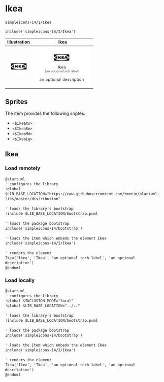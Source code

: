 # Ikea


```text
simpleicons-14/I/Ikea
```

```text
include('simpleicons-14/I/Ikea')
```



| Illustration | Ikea |
| :---: | :---: |
| ![illustration for Illustration](../../simpleicons-14/I/Ikea.png) | ![illustration for Ikea](../../simpleicons-14/I/Ikea.Local.png) |



## Sprites
The item provides the following sriptes:

- `<$IkeaXs>`
- `<$IkeaSm>`
- `<$IkeaMd>`
- `<$IkeaLg>`





## Ikea

### Load remotely
```plantuml
@startuml
' configures the library
!global $LIB_BASE_LOCATION="https://raw.githubusercontent.com/tmorin/plantuml-libs/master/distribution"

' loads the library's bootstrap
!include $LIB_BASE_LOCATION/bootstrap.puml

' loads the package bootstrap
include('simpleicons-14/bootstrap')

' loads the Item which embeds the element Ikea
include('simpleicons-14/I/Ikea')

' renders the element
Ikea('Ikea', 'Ikea', 'an optional tech label', 'an optional description')
@enduml
```

### Load locally
```plantuml
@startuml
' configures the library
!global $INCLUSION_MODE="local"
!global $LIB_BASE_LOCATION="../.."

' loads the library's bootstrap
!include $LIB_BASE_LOCATION/bootstrap.puml

' loads the package bootstrap
include('simpleicons-14/bootstrap')

' loads the Item which embeds the element Ikea
include('simpleicons-14/I/Ikea')

' renders the element
Ikea('Ikea', 'Ikea', 'an optional tech label', 'an optional description')
@enduml
```

